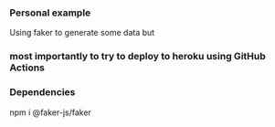 ### Personal example 

Using faker to generate some data but

### most importantly to try to deploy to heroku using GitHub Actions

### Dependencies

npm i @faker-js/faker